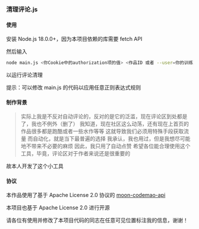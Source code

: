 ### 清理评论.js

#### 使用

安装 Node.js 18.0.0+，因为本项目依赖的库需要 fetch API

然后输入
```bash
node main.js <你Cookie中的authorization项的值> <作品ID 或者 --user=你的训练师编号>
```
以运行评论清理

提示：可以修改 main.js 的代码以应用任意正则表达式规则

#### 制作背景

> 实际上我是不反对自动评论的，反对的是它的泛滥，现在评论区到处都是了，我也不例外（删了）
> 我知道，现在社区这么动荡，还有现在上首页的作品很多都是跑酷或者一些水作等等
> 这就导致我们必须用特殊手段获取流量
> 而自动化，就是当下最普遍的选择
> 我承认，我也用过，但是我想尽可能地不带来不必要的麻烦
> 因此，我只用了自动点赞
> 希望各位能合理使用这个工具，毕竟，评论区对于作者来说还是很重要的

故本人开发了这个小工具

#### 协议

本作品使用了基于 Apache License 2.0 协议的 [moon-codemao-api](https://github.com/MoonLeeeaf/moon-codemao-api/)

本项目也基于 Apache License 2.0 进行开源

请各位有使用并修改了本项目代码的同志在任意可见位置标注我的信息，谢谢！
